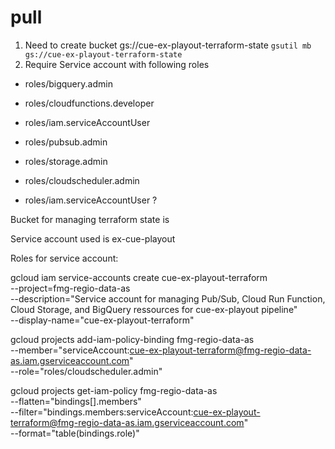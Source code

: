 # pull

1. Need to create bucket gs://cue-ex-playout-terraform-state
    `gsutil mb gs://cue-ex-playout-terraform-state`
2. Require Service account with following roles
 - roles/bigquery.admin
 - roles/cloudfunctions.developer
 - roles/iam.serviceAccountUser
 - roles/pubsub.admin
 - roles/storage.admin
 - roles/cloudscheduler.admin

 - roles/iam.serviceAccountUser ?


Bucket for managing terraform state is 

Service account used is ex-cue-playout

Roles for service account:
 


gcloud iam service-accounts create cue-ex-playout-terraform \
    --project=fmg-regio-data-as \
    --description="Service account for managing Pub/Sub, Cloud Run Function, Cloud Storage, and BigQuery ressources for cue-ex-playout pipeline" \
    --display-name="cue-ex-playout-terraform"


gcloud projects add-iam-policy-binding fmg-regio-data-as \
    --member="serviceAccount:cue-ex-playout-terraform@fmg-regio-data-as.iam.gserviceaccount.com" \
    --role="roles/cloudscheduler.admin"




gcloud projects get-iam-policy fmg-regio-data-as \
  --flatten="bindings[].members" \
  --filter="bindings.members:serviceAccount:cue-ex-playout-terraform@fmg-regio-data-as.iam.gserviceaccount.com" \
  --format="table(bindings.role)"